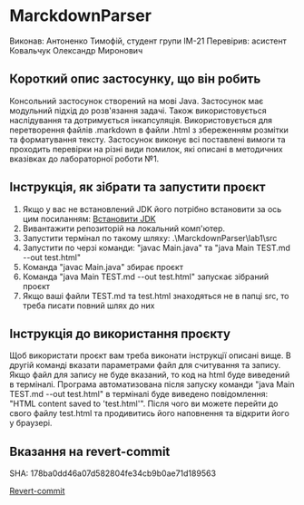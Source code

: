 # MarckdownParser

Виконав: Антоненко Тимофій, студент групи ІМ-21
Перевірив: асистент Ковальчук Олександр Миронович

## Короткий опис застосунку, що він робить

Консольний застосунок створений на мові Java. 
Застосунок має модульний підхід до розв'язання задачі. 
Також використовується наслідування та дотримується інкапсуляція.
Використовується для перетворення файлів .markdown в файли .html 
з збереженням розмітки та форматування тексту.
Застосунок виконує всі поставлені вимоги та проходить перевірки на різні види помилок,
які описані в методичних вказівках до лабораторної роботи №1.

## Інструкція, як зібрати та запустити проєкт

1. Якщо у вас не встановлений JDK його потрібно встановити за ось цим посиланням: 
<a name="jdk" href="https://www.oracle.com/java/technologies/javase/jdk21-archive-downloads.html">Встановити JDK</a>
2. Вивантажити репозиторій на локальний комп'ютер.
3. Запустити термінал по такому шляху: .\MarckdownParser\lab1\src
4. Запустити по черзі команди: "javac Main.java" та "java Main TEST.md --out test.html"
5. Команда "javac Main.java" збирає проєкт 
6. Команда "java Main TEST.md --out test.html" запускає зібраний проєкт
7. Якщо ваші файли TEST.md та test.html знаходяться не в папці src,
то треба писати повний шлях до них

## Інструкція до використання проєкту

Щоб використати проєкт вам треба виконати інструкції описані вище. 
В другій команді вказати параметрами файл для считування та запису. 
Якщо файл для запису не буде вказаний, то код на html буде виведений в терміналі. 
Програма автоматизована після запуску команди "java Main TEST.md --out test.html" в 
терміналі буде виведено повідомлення: "HTML content saved to 'test.html'". 
Після чого ви можете перейти до свого файлу test.html та продивитись його 
наповнення та відкрити його у браузері.

## Вказання на revert-commit

SHA: 178ba0dd46a07d582804fe34cb9b0ae71d189563

<a name="revert" href="https://github.com/AntonenkoTymofii/MarckdownParser/commit/178ba0dd46a07d582804fe34cb9b0ae71d189563">Revert-commit</a>